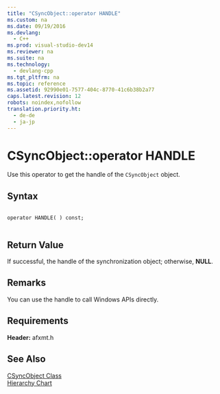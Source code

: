```yaml
---
title: "CSyncObject::operator HANDLE"
ms.custom: na
ms.date: 09/19/2016
ms.devlang: 
  - C++
ms.prod: visual-studio-dev14
ms.reviewer: na
ms.suite: na
ms.technology: 
  - devlang-cpp
ms.tgt_pltfrm: na
ms.topic: reference
ms.assetid: 92990e01-7577-404c-8770-41c6b38b2a77
caps.latest.revision: 12
robots: noindex,nofollow
translation.priority.ht: 
  - de-de
  - ja-jp
---
```

# CSyncObject::operator HANDLE
Use this operator to get the handle of the `CSyncObject` object.  
  
## Syntax  
  
```  
  
operator HANDLE( ) const;  
  
```  
  
## Return Value  
 If successful, the handle of the synchronization object; otherwise, **NULL**.  
  
## Remarks  
 You can use the handle to call Windows APIs directly.  
  
## Requirements  
 **Header:** afxmt.h  
  
## See Also  
 [CSyncObject Class](../vs140/CSyncObject-Class.md)   
 [Hierarchy Chart](../vs140/Hierarchy-Chart.md)